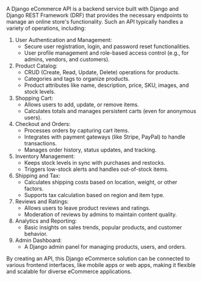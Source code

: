 A Django eCommerce API is a backend service built with Django and Django REST Framework (DRF) that provides the necessary endpoints to manage an online store's functionality. Such an API typically handles a variety of operations, including:
<ol>

<li>User Authentication and Management:
    <ul>
    <li>Secure user registration, login, and password reset functionalities.</li>
    <li>User profile management and role-based access control (e.g., for admins, vendors, and customers).</li>
    </ul>
</li>

<li>Product Catalog:
    <ul>
    <li>CRUD (Create, Read, Update, Delete) operations for products.</li>
    <li>Categories and tags to organize products.</li>
    <li>Product attributes like name, description, price, SKU, images, and stock levels.</li>
    </ul>
</li>

<li>
Shopping Cart:
    <ul>
    <li>Allows users to add, update, or remove items.</li>
    <li>Calculates totals and manages persistent carts (even for anonymous users).</li>
    </ul>
</li>

<li>
Checkout and Orders:
    <ul>
    <li>Processes orders by capturing cart items.</li>
    <li>Integrates with payment gateways (like Stripe, PayPal) to handle transactions.</li>
    <li>Manages order history, status updates, and tracking.</li>
    </ul>
</li>

<li>
Inventory Management:
    <ul>
    <li>Keeps stock levels in sync with purchases and restocks.</li>
    <li>Triggers low-stock alerts and handles out-of-stock items.</li>
    </ul>
</li>

<li>
Shipping and Tax:
    <ul>
    <li>Calculates shipping costs based on location, weight, or other factors.</li>
    <li>Supports tax calculation based on region and item type.</li>
    </ul>
</li>
<li>
Reviews and Ratings:
<ul>
<li>Allows users to leave product reviews and ratings.</li>
<li>Moderation of reviews by admins to maintain content quality.</li>


</ul>
</li>

<li>
Analytics and Reporting:
<ul>
<li>Basic insights on sales trends, popular products, and customer behavior.</li>

</ul>
</li>

<li>
Admin Dashboard:
<ul>
<li>A Django admin panel for managing products, users, and orders.</li>
</ul>

</li>
</ol>
By creating an API, this Django eCommerce solution can be connected to various frontend interfaces, like mobile apps or web apps, making it flexible and scalable for diverse eCommerce applications.

